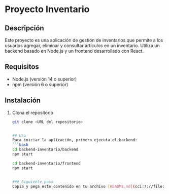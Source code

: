 # Proyecto Inventario

## Descripción
Este proyecto es una aplicación de gestión de inventarios que permite a los usuarios agregar, eliminar y consultar artículos en un inventario. Utiliza un backend basado en Node.js y un frontend desarrollado con React.

## Requisitos
- Node.js (versión 14 o superior)
- npm (versión 6 o superior)

## Instalación
1. Clona el repositorio
   ```bash
   git clone <URL del repositorio>


   ## Uso
   Para iniciar la aplicación, primero ejecuta el backend:
   ```bash
   cd backend-inventario/backend
   npm start

   cd backend-inventario/frontend
   npm start

   
   ### Siguiente paso
   Copia y pega este contenido en tu archivo [README.md](cci:7://file:///c:/Users/Claudio/Desktop/proyecto-inventario/README.md:0:0-0:0) para completarlo. Si necesitas más ayuda o deseas realizar algún cambio, házmelo saber.